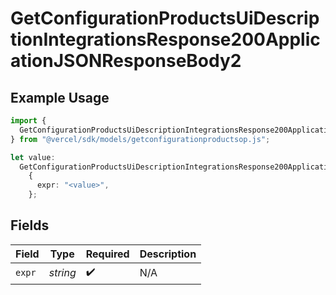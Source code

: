 # GetConfigurationProductsUiDescriptionIntegrationsResponse200ApplicationJSONResponseBody2

## Example Usage

```typescript
import {
  GetConfigurationProductsUiDescriptionIntegrationsResponse200ApplicationJSONResponseBody2,
} from "@vercel/sdk/models/getconfigurationproductsop.js";

let value:
  GetConfigurationProductsUiDescriptionIntegrationsResponse200ApplicationJSONResponseBody2 =
    {
      expr: "<value>",
    };
```

## Fields

| Field              | Type               | Required           | Description        |
| ------------------ | ------------------ | ------------------ | ------------------ |
| `expr`             | *string*           | :heavy_check_mark: | N/A                |